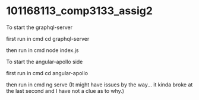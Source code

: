 # 101168113_comp3133_assig2

To start the graphql-server

first run in cmd
cd graphql-server

then run in cmd
node index.js


To start the angular-apollo side

first run in cmd 
cd angular-apollo

then run in cmd
ng serve
(It might have issues by the way... it kinda broke at the last second and I have not a clue as to why.)

